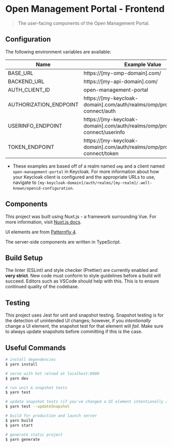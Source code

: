 # Open Management Portal - Frontend

> The user-facing components of the Open Management Portal.

## Configuration

The following environment variables are available:

| Name | Example Value | Required |
|------|---------------|----------|
| BASE_URL | https://[my-omp-domain].com/ | True |
| BACKEND_URL | https://[my-api-domain].com/ | True |
| AUTH_CLIENT_ID | open-management-portal | True |
| AUTHORIZATION_ENDPOINT | https://[my-keycloak-domain].com/auth/realms/omp/protocol/openid-connect/auth | True |
| USERINFO_ENDPOINT | https://[my-keycloak-domain].com/auth/realms/omp/protocol/openid-connect/userinfo | True |
| TOKEN_ENDPOINT | https://[my-keycloak-domain].com/auth/realms/omp/protocol/openid-connect/token | True |

* These examples are based off of a realm named `omp` and a client named `open-management-portal` in Keycloak. For more information about how your Keycloak client is configured and the appropriate URLs to use, navigate to `[my-keycloak-domain]/auth/realms/[my-realm]/.well-known/openid-configuration`.

## Components

This project was built using Nuxt.js - a framework surrounding Vue. For more information, visit [Nuxt.js docs](https://nuxtjs.org).

UI elements are from [Patternfly 4](https://www.patternfly.org/v4/).

The server-side components are written in TypeScript.

## Build Setup

The linter (ESLint) and style checker (Prettier) are currently enabled and **very strict**. New code must conform to style guidelines before a build will succeed. Editors such as VSCode should help with this. This is to ensure continued quality of the codebase.

## Testing

This project uses Jest for unit and snapshot testing. Snapshot testing is for the detection of unintended UI changes; however, if you _intentionally_ change a UI element, the snapshot test for that element will _fail_. Make sure to always update snapshots before committing if this is the case.

## Useful Commands

``` bash
# install dependencies
$ yarn install

# serve with hot reload at localhost:8080
$ yarn dev

# run unit & snapshot tests
$ yarn test

# update snapshot tests (if you've changed a UI element intentionally and have verified yourself that it renders correctly)
$ yarn test --updateSnapshot

# build for production and launch server
$ yarn build
$ yarn start

# generate static project
$ yarn generate
```
